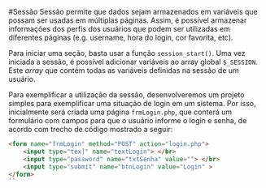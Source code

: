 #Sessão
Sessão permite que dados sejam armazenados em variáveis que possam ser usadas em múltiplas páginas. Assim, é possível armazenar informações dos perfis dos usuários que podem ser utilizadas em diferentes páginas (e.g.  username, hora do login, cor favorita, etc).

Para iniciar uma seção, basta usar a função `session_start()`. Uma vez iniciada a sessão, é possível adicionar variáveis ao array global `$_SESSION`. Este *array* que contém todas as variáveis definidas na sessão de um usuário. 

Para exemplificar a utilização da sessão, desenvolveremos um projeto simples para exemplificar uma situação de login em um sistema. Por isso, inicialmente será criada uma página `frmLogin.php`, que conterá um formulário com campos para que o usuário informe o login e senha, de acordo com trecho de código mostrado a seguir:

```html
<form name="frmLogin" method="POST" action="login.php">
    <input type="tex]" name="textLogin"> </br>
    <input type="password" name="txtSenha" value=""> </br>
    <input type="submit" name="btnLogin" value="Login" >
</form>
`` 
